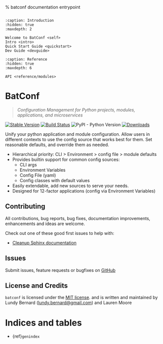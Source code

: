 % batconf documentation entrypoint

```{currentmodule} batconf
```

```{toctree}
:caption: Introduction
:hidden: true
:maxdepth: 2

Welcome to BatConf <self>
Intro <intro>
Quick Start Guide <quickstart>
Dev Guide <devguide>
```

```{toctree}
:caption: Reference
:hidden: true
:maxdepth: 6

API <reference/modules>
```

# BatConf

> *Configuration Management for Python projects, modules, applications, 
> and microservices*

[![Stable Version](https://img.shields.io/pypi/v/batconf?color=blue)](https://pypi.org/project/batconf/)
[![Build Status](https://github.com/lundybernard/batconf/actions/workflows/tests.yml/badge.svg)](https://github.com/lundybernard/batconf/actions)
![PyPI - Python Version](https://img.shields.io/pypi/pyversions/batconf)
[![Downloads](https://img.shields.io/pypi/dm/batconf)](https://pypistats.org/packages/batconf)

Unify your python application and module configuration.
Allow users in different contexts to use the config source that works best for
them.  Set reasonable defaults, and override them as needed. 

* Hierarchical priority: CLI > Environment > config file > module defaults
* Provides builtin support for common config sources:
  * CLI args
  * Environment Variables
  * Config File (yaml)
  * Config classes with default values
* Easily extendable, add new sources to serve your needs.
* Designed for 12-factor applications (config via Environment Variables)


## Contributing

All contributions, bug reports, bug fixes, documentation improvements,
enhancements and ideas are welcome.

Check out one of these good first issues to help with:
* [Cleanup Sphinx documentation](https://github.com/lundybernard/batconf/issues/32)


## Issues

Submit issues, feature requests or bugfixes
on [GitHub](https://github.com/lundybernard/batconf)


## License and Credits

`batconf` is licensed under the 
[MIT license](https://github.com/lundybernard/batconf/blob/main/LICENSE.txt).
and is written and maintained by Lundy Bernard (lundy.bernard@gmail.com)
and Lauren Moore

# Indices and tables

- {ref}`genindex`
